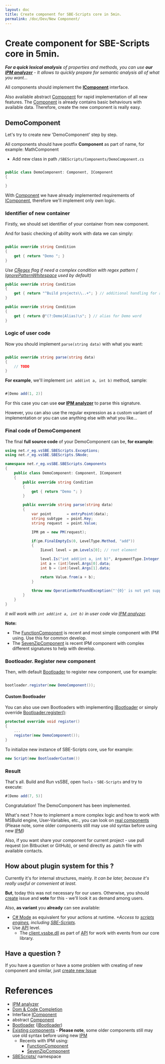```yaml
---
layout: doc
title: Create component for SBE-Scripts core in 5min.
permalink: /doc/Dev/New Component/
---
```


# Create component for SBE-Scripts core in 5min.

***For a quick lexical analysis*** *of properties and methods, you can use* ***our [IPM analyzer](../SBE-Scripts/IPM/)*** - *It allows to quickly prepare for semantic analysis all of what you want...*

All components should implement the **[IComponent](https://github.com/3F/vsSolutionBuildEvent/blob/master/vsSolutionBuildEvent/SBEScripts/Components/IComponent.cs)** interface.

Also available abstract [Component](https://github.com/3F/vsSolutionBuildEvent/blob/master/vsSolutionBuildEvent/SBEScripts/Components/Component.cs) for rapid implementation of all new features. The [Component](https://github.com/3F/vsSolutionBuildEvent/blob/master/vsSolutionBuildEvent/SBEScripts/Components/Component.cs) is already contains basic behaviours with available data. Therefore, create the new component is really easy.

## DemoComponent

Let's try to create new 'DemoComponent' step by step.

All components should have postfix **Component** as part of name, for example: MathComponent

* Add new class in path `/SBEScripts/Components/DemoComponent.cs`

```csharp 

public class DemoComponent: Component, IComponent
{

}
```

With [Component](https://github.com/3F/vsSolutionBuildEvent/blob/master/vsSolutionBuildEvent/SBEScripts/Components/Component.cs) we have already implemented requirements of [IComponent](https://github.com/3F/vsSolutionBuildEvent/blob/master/vsSolutionBuildEvent/SBEScripts/Components/IComponent.cs), therefore we'll implement only own logic.

### Identifier of new container

Firstly, we should set identifier of your container from new component.

And for basic checking of ability work with data we can simply:

```csharp 

public override string Condition
{
    get { return "Demo "; }
}
```

*Use [CRegex](https://github.com/3F/vsSolutionBuildEvent/blob/master/vsSolutionBuildEvent/SBEScripts/Components/IComponent.cs) flag if need a complex condition with regex pattern ( [IgnorePatternWhitespace](http://msdn.microsoft.com/en-us/library/system.text.regularexpressions.regexoptions.aspx) used by default)*

```csharp 
public override string Condition
{
    get { return "^Build projects\\..+"; } // additional handling for already existing component:
}
```
```csharp 
public override string Condition
{
    get { return @"(?:Demo|Alias)\s"; } // alias for Demo word
}
```

### Logic of user code

Now you should implement `parse(string data)` with what you want:

```csharp 

public override string parse(string data)
{
    // TODO
}
```

**For example**, we'll implement `int add(int a, int b)` method, sample:

```java 

#[Demo add(1, 2)]
```

For this case you can use **our [IPM analyzer](../SBE-Scripts/IPM/)** to parse this signature.

However, you can also use the regular expression as a custom variant of implementation or you can use anything else with what you like...

### Final code of DemoComponent

The final **full source code** of your DemoComponent can be, **for example**:

```csharp 
using net.r_eg.vsSBE.SBEScripts.Exceptions;
using net.r_eg.vsSBE.SBEScripts.SNode;

namespace net.r_eg.vsSBE.SBEScripts.Components
{
    public class DemoComponent: Component, IComponent
    {
        public override string Condition
        {
            get { return "Demo "; }
        }

        public override string parse(string data)
        {
            var point       = entryPoint(data);
            string subtype  = point.Key;
            string request  = point.Value;

            IPM pm = new PM(request);

            if(pm.FinalEmptyIs(0, LevelType.Method, "add"))
            {
                ILevel level = pm.Levels[0]; // root element

                level.Is("int add(int a, int b)", ArgumentType.Integer, ArgumentType.Integer);
                int a = (int)level.Args[0].data;
                int b = (int)level.Args[1].data;

                return Value.from(a + b);
            }

            throw new OperationNotFoundException("'{0}' is not yet supported", request);
        }
    }
}
```

*it will work with `int add(int a, int b)` in user code via [IPM analyzer](../SBE-Scripts/IPM/).*

**Note:** 

* The [FunctionComponent](https://github.com/3F/vsSolutionBuildEvent/blob/master/vsSolutionBuildEvent/SBEScripts/Components/FunctionComponent.cs) is recent and most simple component with IPM using. Use this for common develop.
* The [SevenZipComponent](https://github.com/3F/vsSolutionBuildEvent/blob/master/vsSolutionBuildEvent/SBEScripts/Components/SevenZipComponent.cs) is recent IPM component with complex different signatures to help with develop.

### Bootloader. Register new component

Then, with default [Bootloader](https://github.com/3F/vsSolutionBuildEvent/blob/master/vsSolutionBuildEvent/SBEScripts/Bootloader.cs) to register new component, use for example:

```csharp 

bootloader.register(new DemoComponent());
```

#### Custom Bootloader

You can also use own Bootloaders with implementing [IBootloader](https://github.com/3F/vsSolutionBuildEvent/blob/master/vsSolutionBuildEvent/SBEScripts/IBootloader.cs) or simply override [Bootloader.register()](https://github.com/3F/vsSolutionBuildEvent/blob/master/vsSolutionBuildEvent/SBEScripts/Bootloader.cs):

```csharp
protected override void register()
{
    ...
    register(new DemoComponent());
}
```

To initialize new instance of SBE-Scripts core, use for example:

```csharp
new Script(new BootloaderCustom())
```

### Result

That's all. Build and Run vsSBE, open `Tools` - `SBE-Scripts` and try to execute:

```java
#[Demo add(7, 5)]
```

Congratulation! The DemoComponent has been implemented.

What's next ? how to implement a more complex logic and how to work with MSBuild engine, User-Variables, etc., you can look on [real components](https://github.com/3F/vsSolutionBuildEvent/tree/master/vsSolutionBuildEvent/SBEScripts) (Please note, some older components still may use old syntax before using new [IPM](../SBE-Scripts/IPM/))

Also, if you want share your component for current project - use pull request (on Bitbucket or GitHub), or send directly as .patch file with available contacts.

## How about plugin system for this ?

Currently it's for internal structures, mainly. *It can be later, because it's really useful or convenient at least.*

**But**, today this was not necessary for our users. Otherwise, you should [create](https://bitbucket.org/3F/vssolutionbuildevent/issues/new) issue and **vote** for this - we'll look it as demand among users.

Also, **as variant** you **already** can see available:

* [C# Mode](../../Modes/CSharp/) as equivalent for your actions at runtime. *+Access to [scripts engines](../../Scripts/), including [SBE-Scripts](../../Scripts/SBE-Scripts/).*
* Use [API](../../API/) level.
    * The [client.vssbe.dll](../../API/#client-vssbe-dll) as part of [API](../../API/) for work with events from our core library.


## Have a question ?

If you have a question or have a some problem with creating of new component and similar, just [create new Issue](https://bitbucket.org/3F/vssolutionbuildevent/issues/new)

# References

* [IPM analyzer](../SBE-Scripts/IPM/)
* [Dom & Code Completion](../SBE-Scripts/Dom/)
* Interface [IComponent](https://github.com/3F/vsSolutionBuildEvent/blob/master/vsSolutionBuildEvent/SBEScripts/Components/IComponent.cs)
* abstract  [Component](https://github.com/3F/vsSolutionBuildEvent/blob/master/vsSolutionBuildEvent/SBEScripts/Components/Component.cs)
* [Bootloader](https://github.com/3F/vsSolutionBuildEvent/blob/master/vsSolutionBuildEvent/SBEScripts/Bootloader.cs) ([IBootloader](https://github.com/3F/vsSolutionBuildEvent/blob/master/vsSolutionBuildEvent/SBEScripts/IBootloader.cs))
* [Existing components](https://github.com/3F/vsSolutionBuildEvent/tree/master/vsSolutionBuildEvent/SBEScripts/Components) - **Please note**, some older components still may use old syntax before using new [IPM](../SBE-Scripts/IPM/)
    * Recents with IPM using:
        * [FunctionComponent](https://github.com/3F/vsSolutionBuildEvent/blob/master/vsSolutionBuildEvent/SBEScripts/Components/FunctionComponent.cs)
        * [SevenZipComponent](https://github.com/3F/vsSolutionBuildEvent/blob/master/vsSolutionBuildEvent/SBEScripts/Components/SevenZipComponent.cs)
* [SBEScripts/](https://github.com/3F/vsSolutionBuildEvent/tree/master/vsSolutionBuildEvent/SBEScripts) namespace
